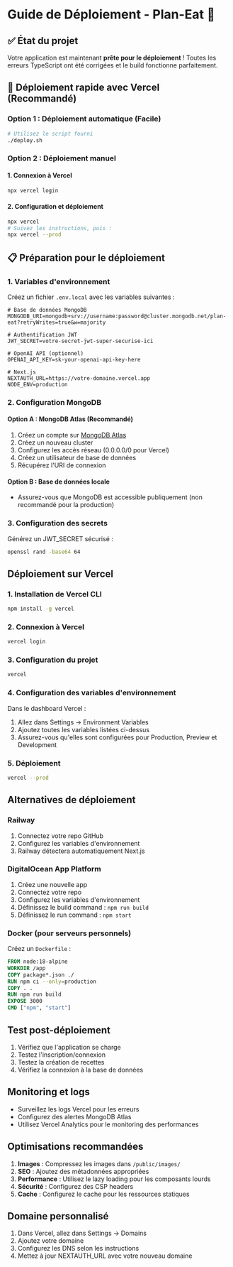 # Guide de Déploiement - Plan-Eat 🚀

## ✅ État du projet
Votre application est maintenant **prête pour le déploiement** ! Toutes les erreurs TypeScript ont été corrigées et le build fonctionne parfaitement.

## 🎯 Déploiement rapide avec Vercel (Recommandé)

### Option 1 : Déploiement automatique (Facile)
```bash
# Utilisez le script fourni
./deploy.sh
```

### Option 2 : Déploiement manuel

#### 1. Connexion à Vercel
```bash
npx vercel login
```

#### 2. Configuration et déploiement
```bash
npx vercel
# Suivez les instructions, puis :
npx vercel --prod
```

## 📋 Préparation pour le déploiement

### 1. Variables d'environnement
Créez un fichier `.env.local` avec les variables suivantes :

```env
# Base de données MongoDB
MONGODB_URI=mongodb+srv://username:password@cluster.mongodb.net/plan-eat?retryWrites=true&w=majority

# Authentification JWT
JWT_SECRET=votre-secret-jwt-super-securise-ici

# OpenAI API (optionnel)
OPENAI_API_KEY=sk-your-openai-api-key-here

# Next.js
NEXTAUTH_URL=https://votre-domaine.vercel.app
NODE_ENV=production
```

### 2. Configuration MongoDB

#### Option A : MongoDB Atlas (Recommandé)
1. Créez un compte sur [MongoDB Atlas](https://www.mongodb.com/cloud/atlas)
2. Créez un nouveau cluster
3. Configurez les accès réseau (0.0.0.0/0 pour Vercel)
4. Créez un utilisateur de base de données
5. Récupérez l'URI de connexion

#### Option B : Base de données locale
- Assurez-vous que MongoDB est accessible publiquement (non recommandé pour la production)

### 3. Configuration des secrets
Générez un JWT_SECRET sécurisé :
```bash
openssl rand -base64 64
```

## Déploiement sur Vercel

### 1. Installation de Vercel CLI
```bash
npm install -g vercel
```

### 2. Connexion à Vercel
```bash
vercel login
```

### 3. Configuration du projet
```bash
vercel
```

### 4. Configuration des variables d'environnement
Dans le dashboard Vercel :
1. Allez dans Settings → Environment Variables
2. Ajoutez toutes les variables listées ci-dessus
3. Assurez-vous qu'elles sont configurées pour Production, Preview et Development

### 5. Déploiement
```bash
vercel --prod
```

## Alternatives de déploiement

### Railway
1. Connectez votre repo GitHub
2. Configurez les variables d'environnement
3. Railway détectera automatiquement Next.js

### DigitalOcean App Platform
1. Créez une nouvelle app
2. Connectez votre repo
3. Configurez les variables d'environnement
4. Définissez le build command : `npm run build`
5. Définissez le run command : `npm start`

### Docker (pour serveurs personnels)
Créez un `Dockerfile` :
```dockerfile
FROM node:18-alpine
WORKDIR /app
COPY package*.json ./
RUN npm ci --only=production
COPY . .
RUN npm run build
EXPOSE 3000
CMD ["npm", "start"]
```

## Test post-déploiement

1. Vérifiez que l'application se charge
2. Testez l'inscription/connexion
3. Testez la création de recettes
4. Vérifiez la connexion à la base de données

## Monitoring et logs

- Surveillez les logs Vercel pour les erreurs
- Configurez des alertes MongoDB Atlas
- Utilisez Vercel Analytics pour le monitoring des performances

## Optimisations recommandées

1. **Images** : Compressez les images dans `/public/images/`
2. **SEO** : Ajoutez des métadonnées appropriées
3. **Performance** : Utilisez le lazy loading pour les composants lourds
4. **Sécurité** : Configurez des CSP headers
5. **Cache** : Configurez le cache pour les ressources statiques

## Domaine personnalisé

1. Dans Vercel, allez dans Settings → Domains
2. Ajoutez votre domaine
3. Configurez les DNS selon les instructions
4. Mettez à jour NEXTAUTH_URL avec votre nouveau domaine
